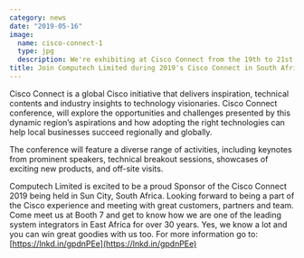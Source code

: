 ```yaml
---
category: news
date: "2019-05-16"
image:
  name: cisco-connect-1
  type: jpg
  description: We're exhibiting at Cisco Connect from the 19th to 21st of May in South Africa
title: Join Computech Limited during 2019's Cisco Connect in South Africa
---
```


Cisco Connect is a global Cisco initiative that delivers inspiration, technical contents and industry insights to technology visionaries. Cisco Connect conference, will explore the opportunities and challenges presented by this dynamic region’s aspirations and how adopting the right technologies can help local businesses succeed regionally and globally.

The conference will feature a diverse range of activities, including keynotes from prominent speakers, technical breakout sessions, showcases of exciting new products, and off-site visits.

Computech Limited is excited to be a proud Sponsor of the Cisco Connect 2019 being held in Sun City, South Africa. Looking forward to being a part of the Cisco experience and meeting with great customers, partners and team. Come meet us at Booth 7 and get to know how we are one of the leading system integrators in East Africa for over 30 years. Yes, we know a lot and you can win great goodies with us too. For more information go to: [https://lnkd.in/gpdnPEe](https://lnkd.in/gpdnPEe)

